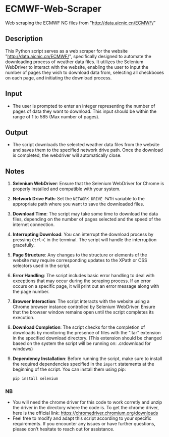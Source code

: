 # ECMWF-Web-Scraper
Web scraping the ECMWF NC files from "http://data.aicnic.cn/ECMWF/"

## Description
This Python script serves as a web scraper for the website "http://data.aicnic.cn/ECMWF/", specifically designed to automate the downloading process of weather data files. It utilizes the Selenium WebDriver to interact with the website, enabling the user to input the number of pages they wish to download data from, selecting all checkboxes on each page, and initiating the download process.

## Input
  - The user is prompted to enter an integer representing the number of pages of data they want to download.
    This input should be within the range of 1 to 585 (Max number of pages).

## Output
  - The script downloads the selected weather data files from the website and saves them to the specified network drive path.
    Once the download is completed, the webdriver will automatically close.

## Notes
1. **Selenium WebDriver**: Ensure that the Selenium WebDriver for Chrome is properly installed and compatible with your system.
2. **Network Drive Path**: Set the `NETWORK_DRIVE_PATH` variable to the appropriate path where you want to save the downloaded files.
3. **Download Time**: The script may take some time to download the data files, depending on the number of pages selected and the speed of the internet connection.
4. **Interrupting Download**: You can interrupt the download process by pressing `Ctrl+C` in the terminal. The script will handle the interruption gracefully.
5. **Page Structure**: Any changes to the structure or elements of the website may require corresponding updates to the XPath or CSS selectors used in the script.
6. **Error Handling**: The script includes basic error handling to deal with exceptions that may occur during the scraping process. If an error occurs on a specific page, it will print out an error message along with the page number.
7. **Browser Interaction**: The script interacts with the website using a Chrome browser instance controlled by Selenium WebDriver. Ensure that the browser window remains open until the script completes its execution.
8. **Download Completion**: The script checks for the completion of downloads by monitoring the presence of files with the ".tar" extension in the specified download directory. (This extension should be changed based on the system the script will be running on: .crdownload for windows)
9. **Dependency Installation**: Before running the script, make sure to install the required dependencies specified in the `import` statements at the beginning of the script. You can install them using pip:
   
    ```
    pip install selenium
    ```

### NB
  - You will need the chrome driver for this code to work corretly and unzip the driver in the directory where the code is. To get the chrome driver, here is the official link: https://chromedriver.chromium.org/downloads
  - Feel free to modify and adapt this script according to your specific requirements. If you encounter any issues or have further questions, please don't hesitate to reach out for assistance.

